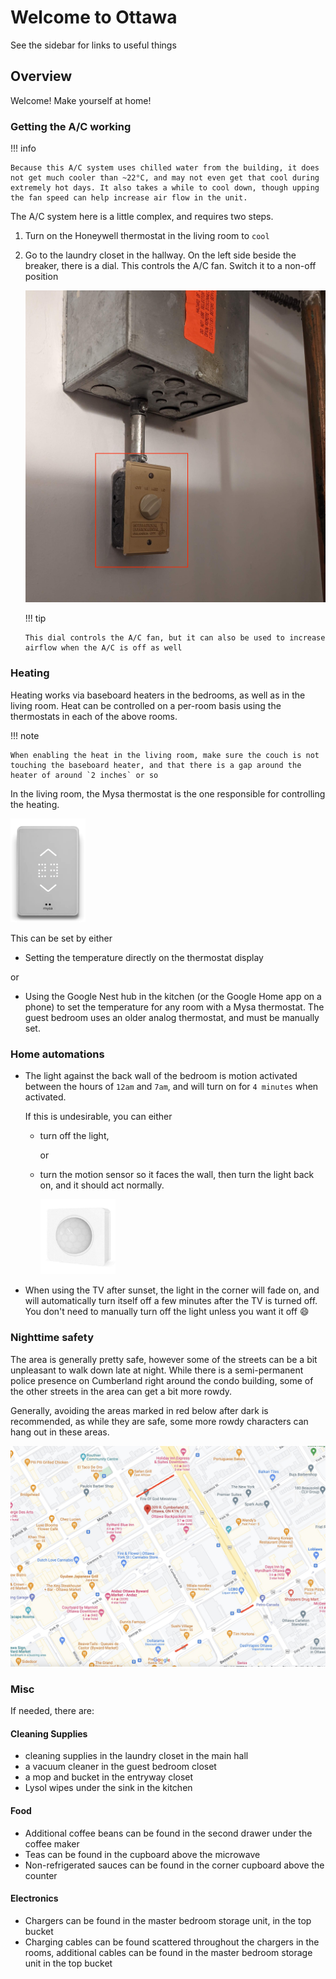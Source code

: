 # Welcome to Ottawa

See the sidebar for links to useful things

## Overview

Welcome! Make yourself at home!

### Getting the A/C working

!!! info

    Because this A/C system uses chilled water from the building, it does not get much cooler than ~22°C, and may not even get that cool during extremely hot days. It also takes a while to cool down, though upping the fan speed can help increase air flow in the unit.

The A/C system here is a little complex, and requires two steps.

1.  Turn on the Honeywell thermostat in the living room to `cool`

2.  Go to the laundry closet in the hallway. On the left side beside the breaker, there is a dial. This controls the A/C fan. Switch it to a non-off position

    ![](images/Ac%20fan%20control.jpg)

    !!! tip

        This dial controls the A/C fan, but it can also be used to increase airflow when the A/C is off as well

### Heating

Heating works via baseboard heaters in the bedrooms, as well as in the living room. Heat can be controlled on a per-room basis using the thermostats in each of the above rooms.

!!! note

    When enabling the heat in the living room, make sure the couch is not touching the baseboard heater, and that there is a gap around the heater of around `2 inches` or so

In the living room, the Mysa thermostat is the one responsible for controlling the heating. 

<img src="./images/mysaa.webp" alt="drawing" width="120"/>

This can be set by either

- Setting the temperature directly on the thermostat display

or

- Using the Google Nest hub in the kitchen (or the Google Home app on a phone) to set the temperature for any room with a Mysa thermostat. The guest bedroom uses an older analog thermostat, and must be manually set.

### Home automations

- The light against the back wall of the bedroom is motion activated between the hours of `12am` and `7am`, and will turn on for `4 minutes` when activated.

    If this is undesirable, you can either

    - turn off the light,

      or

    - turn the motion sensor so it faces the wall, then turn the light back on, and it should act normally.

      <img src="./images/motion-sensor.jpeg" alt="drawing" width="120"/>

- When using the TV after sunset, the light in the corner will fade on, and will automatically turn itself off a few minutes after the TV is turned off. You don't need to manually turn off the light unless you want it off :smile:

### Nighttime safety

The area is generally pretty safe, however some of the streets can be a bit unpleasant to walk down late at night. While there is a semi-permanent police presence on Cumberland right around the condo building, some of the other streets in the area can get a bit more rowdy.

Generally, avoiding the areas marked in red below after dark is recommended, as while they are safe, some more rowdy characters can hang out in these areas.

![map with marked areas](./images/areas%20to%20avoid.jpg)

### Misc

If needed, there are:

#### Cleaning Supplies

- cleaning supplies in the laundry closet in the main hall
- a vacuum cleaner in the guest bedroom closet
- a mop and bucket in the entryway closet
- Lysol wipes under the sink in the kitchen

#### Food
- Additional coffee beans can be found in the second drawer under the coffee maker
- Teas can be found in the cupboard above the microwave
- Non-refrigerated sauces can be found in the corner cupboard above the counter

#### Electronics

- Chargers can be found in the master bedroom storage unit, in the top bucket
- Charging cables can be found scattered throughout the chargers in the rooms, additional cables can be found in the master bedroom storage unit in the top bucket